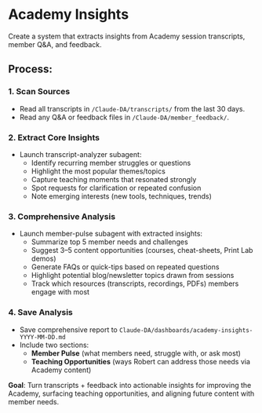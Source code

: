 # Academy Insights

Create a system that extracts insights from Academy session transcripts, member Q&A, and feedback.

## Process:

### 1. Scan Sources
- Read all transcripts in `/Claude-DA/transcripts/` from the last 30 days.
- Read any Q&A or feedback files in `/Claude-DA/member_feedback/`.

### 2. Extract Core Insights
- Launch transcript-analyzer subagent:
  - Identify recurring member struggles or questions
  - Highlight the most popular themes/topics
  - Capture teaching moments that resonated strongly
  - Spot requests for clarification or repeated confusion
  - Note emerging interests (new tools, techniques, trends)

### 3. Comprehensive Analysis
- Launch member-pulse subagent with extracted insights:
  - Summarize top 5 member needs and challenges
  - Suggest 3–5 content opportunities (courses, cheat-sheets, Print Lab demos)
  - Generate FAQs or quick-tips based on repeated questions
  - Highlight potential blog/newsletter topics drawn from sessions
  - Track which resources (transcripts, recordings, PDFs) members engage with most

### 4. Save Analysis
- Save comprehensive report to `Claude-DA/dashboards/academy-insights-YYYY-MM-DD.md`
- Include two sections:
  - **Member Pulse** (what members need, struggle with, or ask most)
  - **Teaching Opportunities** (ways Robert can address those needs via Academy content)

**Goal**: Turn transcripts + feedback into actionable insights for improving the Academy, surfacing teaching opportunities, and aligning future content with member needs.